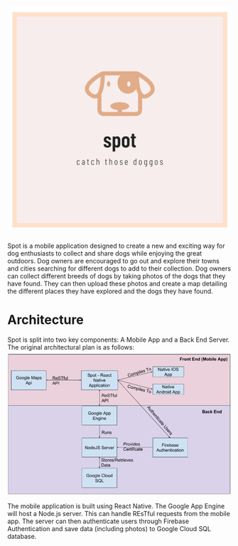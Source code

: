 # ![spot](https://github.com/Marethyu1/spot/blob/master/images/logo.png)
Spot is a mobile application designed to create a new and exciting way for dog enthusiasts to collect and share dogs while enjoying the great outdoors. Dog owners are encouraged to go out and explore their towns and cities searching for different dogs to add to their collection. Dog owners can collect different breeds of dogs by taking photos of the dogs that they have found. They can then upload these photos and create a map detailing the different places they have explored and the dogs they have found.


# Architecture
Spot is split into two key components: A Mobile App and a Back End Server. The original architectural plan is as follows:
![Architecture](https://github.com/Marethyu1/spot/blob/master/images/architecture.png)

The mobile application is built using React Native. The Google App Engine will host a Node.js server. This can handle REsTful requests from the mobile app. The server can then authenticate users through Firebase Authentication and save data (including photos) to Google Cloud SQL database. 
